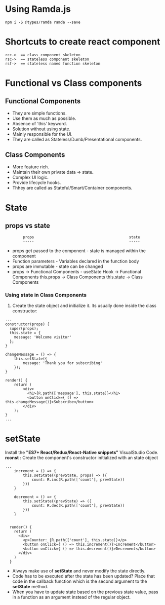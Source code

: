 # Using Ramda.js
```
npm i -S @types/ramda ramda --save 
```

# Shortcuts to create react component
```
rcc->  == class component skeleton
rsc->  == stateless component skeleton
rsf->  == stateless named function skeleton
```

# Functional vs Class components
## Functional Components
- They are simple functions.
- Use them as much as possible.
- Absence of 'this' keyword.
- Solution without using state.
- Mainly responsible for the UI.
- They are called as  Stateless/Dumb/Presentational components.

## Class Components
- More feature rich.
- Maintain their own private data => state.
- Complex UI logic.
- Provide lifecycle hooks.
- Thhey are called as Stateful/Smart/Container components.

# State

## props vs state
            props                                           state
            -----                                           -----
- props get passed to the component        - state is managed within the component
- Function parameters                      - Variables declared in the function body
- props are immutable                      - state can be changed
- props -> Functional Components           - useState Hook -> Functional Components 
  this.props -> Class Components             this.state -> Class Components

### Using state in Class Components
1. Create the state object and initialize it. Its usually done inside the class constructor:
```
...
constructor(props) {
  super(props);
  this.state = {
    message: 'Welcome visitor'
  };
}

changeMessage = () => {
    this.setState({
        message: 'Thank you for subscribing'
    });
}

render() {
    return (
        <div>
          <h1>{R.path(['message'], this.state)}</h1> 
          <button onClick={ () => this.changeMessage()}>Subscribe</button>  
        </div>
    );
}
...
```

# setState
Install the **"ES7+ React/Redux/React-Native snippets"** VisualStudio Code.
**rconst** : Create the component's constructor initialized with an state object
```
...
    increment = () => {
        this.setState((prevState, props) => ({
            count: R.inc(R.path(['count'], prevState))
        }))
    }

    decrement = () => {
        this.setState((prevState) => ({
            count: R.dec(R.path(['count'], prevState))
        }))
    }  
   
    
  render() {
    return (
      <div>
        <p>Counter: {R.path(['count'], this.state)}</p>
        <button onClick={ () => this.increment()}>Increment</button>
        <button onClick={ () => this.decrement()}>Decrement</button>
      </div>
    )
  }
```
- Always make use of **setState** and never modify the state directly.
- Code has to be executed after the state has been updated? Place that code in the callback function which is the
  second argument to the **setState** method.
- When you have to update state based on the previous state value, pass in a function as an argument instead of the
  regular object.
